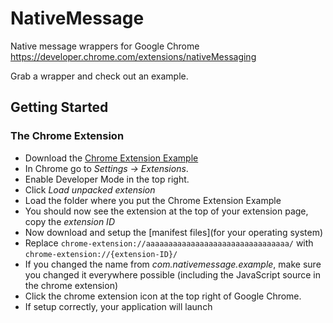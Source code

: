 # NativeMessage

Native message wrappers for Google Chrome https://developer.chrome.com/extensions/nativeMessaging

Grab a wrapper and check out an example.

## Getting Started

### The Chrome Extension

* Download the [Chrome Extension Example](examples/chrome-extension)
* In Chrome go to _Settings -> Extensions_.
* Enable Developer Mode in the top right.
* Click _Load unpacked extension_
* Load the folder where you put the Chrome Extension Example
* You should now see the extension at the top of your extension page, copy the _extension ID_
* Now download and setup the [manifest files](for your operating system)
* Replace `chrome-extension://aaaaaaaaaaaaaaaaaaaaaaaaaaaaaaaa/` with `chrome-extension://{extension-ID}/`
* If you changed the name from _com.nativemessage.example_, make sure you changed it everywhere possible (including the JavaScript source in the chrome extension)
* Click the chrome extension icon at the top right of Google Chrome.
* If setup correctly, your application will launch
